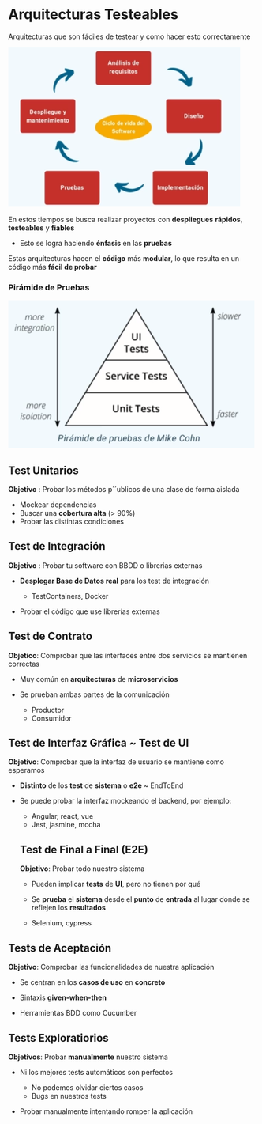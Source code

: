 # Arquitecturas Testeables

Arquitecturas que son fáciles de testear y como hacer esto correctamente

![](/images/6-Others-Patterns--and-Architectures/Screenshot%20Capture%20-%202023-12-03%20-%2023-01-30.png)

En estos tiempos se busca realizar proyectos con **despliegues** **rápidos**, **testeables** y **fiables**

+ Esto se logra haciendo **énfasis** en las **pruebas**


Estas arquitecturas hacen el **código** más **modular**, lo que resulta en un código más **fácil de probar**


### Pirámide de Pruebas

![](/images/6-Others-Patterns--and-Architectures/Screenshot%20Capture%20-%202023-12-03%20-%2023-04-04.png)


## Test Unitarios

**Objetivo** : Probar los métodos p´´ublicos de una clase de forma aislada

+ Mockear dependencias
+ Buscar una **cobertura alta** (> 90%)
+ Probar las distintas condiciones


## Test de Integración

**Objetivo** : Probar tu software con BBDD o librerias externas

+ **Desplegar Base de Datos real** para los test de integración
    + TestContainers, Docker

+ Probar el código que use librerías externas


## Test de Contrato

**Objetico**: Comprobar que las interfaces entre dos servicios se mantienen correctas

+ Muy común en **arquitecturas** de **microservicios**

+ Se prueban ambas partes de la comunicación
    + Productor
    + Consumidor


## Test de Interfaz Gráfica ~ Test de UI

**Objetivo**: Comprobar que la interfaz de usuario se mantiene como esperamos

+ **Distinto** de los **test** de **sistema** o **e2e** ~ EndToEnd

+ Se puede probar la interfaz mockeando el backend, por ejemplo:
    + Angular, react, vue
    + Jest, jasmine, mocha


    ## Test de Final a Final (E2E)

    **Objetivo**: Probar todo nuestro sistema

    + Pueden implicar **tests** de **UI**, pero no tienen por qué

    + Se **prueba** el **sistema** desde el **punto** de **entrada** al lugar donde se reflejen los **resultados**

    + Selenium, cypress


## Tests de Aceptación

**Objetivo**: Comprobar las funcionalidades de nuestra aplicación

+ Se centran en los **casos de uso** en **concreto**

+ Sintaxis **given-when-then**

+ Herramientas BDD como Cucumber


## Tests Exploratiorios

**Objetivos**: Probar **manualmente** nuestro sistema

+ Ni los mejores tests automáticos son perfectos
    + No podemos olvidar ciertos casos
    + Bugs en nuestros tests

+ Probar manualmente intentando romper la aplicación
